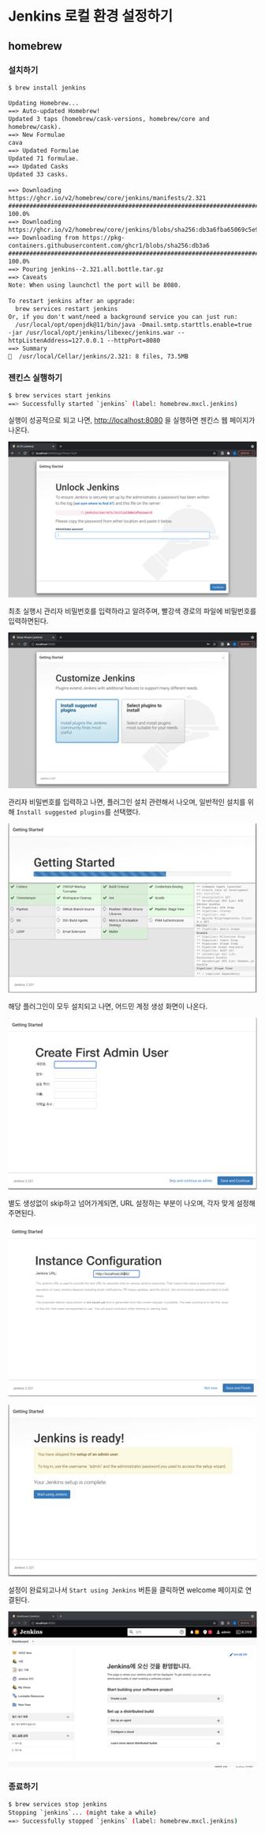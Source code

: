 # Jenkins 로컬 환경 설정하기

## homebrew

### 설치하기

```bash
$ brew install jenkins
```

```
Updating Homebrew...
==> Auto-updated Homebrew!
Updated 3 taps (homebrew/cask-versions, homebrew/core and homebrew/cask).
==> New Formulae
cava
==> Updated Formulae
Updated 71 formulae.
==> Updated Casks
Updated 33 casks.

==> Downloading https://ghcr.io/v2/homebrew/core/jenkins/manifests/2.321
######################################################################## 100.0%
==> Downloading https://ghcr.io/v2/homebrew/core/jenkins/blobs/sha256:db3a6fba65069c5e9be3
==> Downloading from https://pkg-containers.githubusercontent.com/ghcr1/blobs/sha256:db3a6
######################################################################## 100.0%
==> Pouring jenkins--2.321.all.bottle.tar.gz
==> Caveats
Note: When using launchctl the port will be 8080.

To restart jenkins after an upgrade:
  brew services restart jenkins
Or, if you don't want/need a background service you can just run:
  /usr/local/opt/openjdk@11/bin/java -Dmail.smtp.starttls.enable=true -jar /usr/local/opt/jenkins/libexec/jenkins.war --httpListenAddress=127.0.0.1 --httpPort=8080
==> Summary
🍺  /usr/local/Cellar/jenkins/2.321: 8 files, 73.5MB
```

### 젠킨스 실행하기

```bash
$ brew services start jenkins
==> Successfully started `jenkins` (label: homebrew.mxcl.jenkins)
```

실행이 성공적으로 되고 나면, [http://localhost:8080](http://localhost:8080) 을 실행하면 젠킨스 웹 페이지가 나온다.

![jenkins_password](./assets/jenkins_password.png)

최초 실행시 관리자 비밀번호를 입력하라고 알려주며, 빨강색 경로의 파일에 비밀번호를 입력하면된다.

![jenkins_plugin](./assets/jenkins_plugin.png)

관리자 비밀번호를 입력하고 나면, 플러그인 설치 관련해서 나오며, 일반적인 설치를 위해 `Install suggested plugins`를 선택했다.

![suggested_plugins](./assets/suggested_plugins.png)

해당 플러그인이 모두 설치되고 나면, 어드민 계정 생성 화면이 나온다.

![create_admin_user](./assets/create_admin_user.png)

별도 생성없이 skip하고 넘어가게되면, URL 설정하는 부분이 나오며, 각자 맞게 설정해주면된다.

![configure](./assets/configure.png)

![complete](./assets/complete.png)

설정이 완료되고나서 `Start using Jenkins` 버튼을 클릭하면 welcome 페이지로 연결된다.

![welcome](./assets/welcome.png)

### 종료하기

```bash
$ brew services stop jenkins
Stopping `jenkins`... (might take a while)
==> Successfully stopped `jenkins` (label: homebrew.mxcl.jenkins)
```

